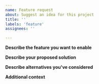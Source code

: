 ```yaml
---
name: Feature request
about: Suggest an idea for this project
title: ''
labels: 'feature'
assignees: ''

---
```


**Describe the feature you want to enable**
<!-- A clear and concise description of what the feature is. -->

**Describe your proposed solution**
<!-- A clear and concise description of what your solution is. -->

**Describe alternatives you've considered**
<!-- Any alternative solutions you've considered, if relevant. -->

**Additional context**
<!-- Add any other context or screenshots about the feature request here. -->